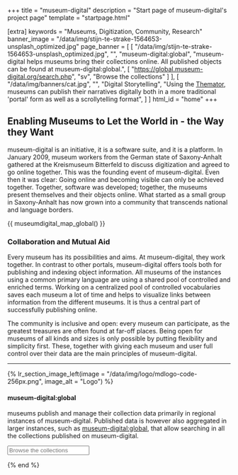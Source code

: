 +++
title = "museum-digital"
description = "Start page of museum-digital's project page"
template = "startpage.html"

[extra]
keywords = "Museums, Digitization, Community, Research"
banner_image = "/data/img/stijn-te-strake-1564653-unsplash_optimized.jpg"
page_banner = [
    [
        "/data/img/stijn-te-strake-1564653-unsplash_optimized.jpg",
        "",
        "museum-digital:global",
        "museum-digital helps museums bring their collections online. All published objects can be found at museum-digital:global.",
        [
            "https://global.museum-digital.org/search.php",
            "sv",
            "Browse the collections"
        ]
    ],
    [
        "/data/img/banners/cat.jpg",
        "",
        "Digital Storytelling",
        "Using the <a href='https://en.about.museum-digital.org/software/themator/'>Themator</a>, museums can publish their narratives digitally both in a more traditional 'portal' form as well as a scrollytelling format",
    ]
]
html_id = "home"
+++

## Enabling Museums to Let the World in - the Way they Want

museum-digital is an initiative, it is a software suite, and it is a platform. In January 2009, museum workers from the German state of Saxony-Anhalt gathered at the Kreismuseum Bitterfeld to discuss digitization and agreed to go online together. This was the founding event of museum-digital. Even then it was clear: Going online and becoming visible can only be achieved together. Together, software was developed; together, the museums present themselves and their objects online. What started as a small group in Saxony-Anhalt has now grown into a community that transcends national and language borders.

{{ museumdigital_map_global() }}

### Collaboration and Mutual Aid

Every museum has its possibilities and aims. At museum-digital, they work together. In contrast to other portals, museum-digital offers tools both for publishing and indexing object information. All museums of the instances using a common primary language are using a shared pool of controlled and enriched terms. Working on a centralized pool of controlled vocabularies saves each museum a lot of time and helps to visualize links between information from the different museums. It is thus a central part of successfully publishing online.

The community is inclusive and open: every museum can participate, as the greatest treasures are often found at far-off places. Being open for museums of all kinds and sizes is only possible by putting flexibility and simplicity first. These, together with giving each museum and user full control over their data are the main principles of museum-digital.

----

{% lr_section_image_left(image = "/data/img/logo/mdlogo-code-256px.png", image_alt = "Logo") %}
#### museum-digital:global

museums publish and manage their collection data primarily in regional instances of museum-digital. Published data is however also aggregated in larger instances, such as [museum-digital:global](https://global.museum-digital.org/), that allow searching in all the collections published on museum-digital.

<form action="https://global.museum-digital.org/search.php">
    <input type="search" name="sv" placeholder="Browse the collections">
</form>
{% end %}
